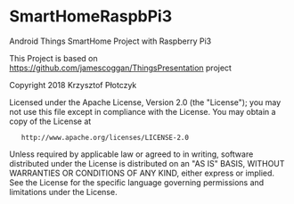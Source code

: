 # SmartHomeRaspbPi3
Android Things SmartHome Project with Raspberry Pi3

This Project is based on https://github.com/jamescoggan/ThingsPresentation project

   Copyright 2018 Krzysztof Płotczyk

   Licensed under the Apache License, Version 2.0 (the "License");
   you may not use this file except in compliance with the License.
   You may obtain a copy of the License at

       http://www.apache.org/licenses/LICENSE-2.0

   Unless required by applicable law or agreed to in writing, software
   distributed under the License is distributed on an "AS IS" BASIS,
   WITHOUT WARRANTIES OR CONDITIONS OF ANY KIND, either express or implied.
   See the License for the specific language governing permissions and
   limitations under the License.
